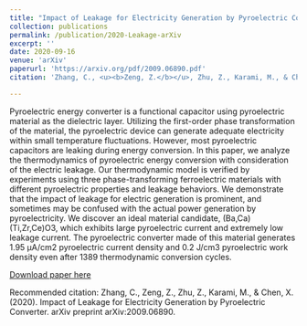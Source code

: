 ```yaml
---
title: "Impact of Leakage for Electricity Generation by Pyroelectric Converter"
collection: publications
permalink: /publication/2020-Leakage-arXiv
excerpt: ''
date: 2020-09-16
venue: 'arXiv'
paperurl: 'https://arxiv.org/pdf/2009.06890.pdf'
citation: 'Zhang, C., <u><b>Zeng, Z.</b></u>, Zhu, Z., Karami, M., & Chen, X. (2020). Impact of Leakage for Electricity Generation by Pyroelectric Converter. arXiv preprint arXiv:2009.06890.'

---
```

Pyroelectric energy converter is a functional capacitor using pyroelectric material as the dielectric layer. Utilizing the first-order phase transformation of the material, the pyroelectric device can generate adequate electricity within small temperature fluctuations. However, most pyroelectric capacitors are leaking during energy conversion. In this paper, we analyze the thermodynamics of pyroelectric energy conversion with consideration of the electric leakage. Our thermodynamic model is verified by experiments using three phase-transforming ferroelectric materials with different pyroelectric properties and leakage behaviors. We demonstrate that the impact of leakage for electric generation is prominent, and sometimes may be confused with the actual power generation by pyroelectricity. We discover an ideal material candidate, (Ba,Ca)(Ti,Zr,Ce)O3, which exhibits large pyroelectric current and extremely low leakage current. The pyroelectric converter made of this material generates 1.95 μA/cm2 pyroelectric current density and 0.2 J/cm3 pyroelectric work density even after 1389 thermodynamic conversion cycles.

[Download paper here](https://arxiv.org/pdf/2009.06890.pdf)

Recommended citation: Zhang, C., Zeng, Z., Zhu, Z., Karami, M., & Chen, X. (2020). Impact of Leakage for Electricity Generation by Pyroelectric Converter. arXiv preprint arXiv:2009.06890.